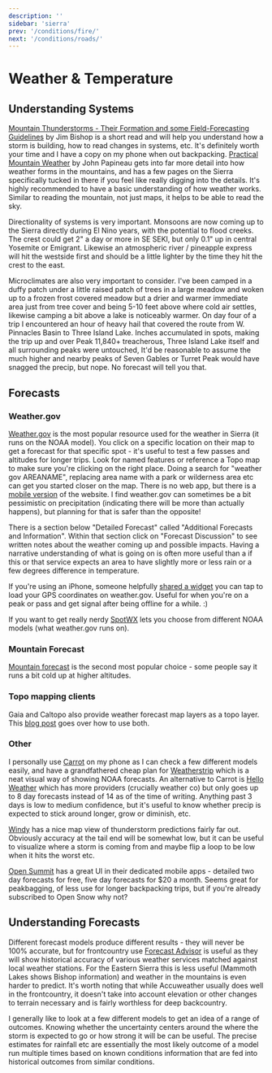 ```yaml
---
description: ''
sidebar: 'sierra'
prev: '/conditions/fire/'
next: '/conditions/roads/'
---
```


# Weather & Temperature

## Understanding Systems

[Mountain Thunderstorms - Their Formation and some Field-Forecasting Guidelines](https://web.archive.org/web/20210605034137/https://www.fs.fed.us/psw/cirmount/wkgrps/gloria/publications/pdf/Bishop_mtn_thunderstorms_031607.pdf) by Jim Bishop is a short read and will help you understand how a storm is building, how to read changes in systems, etc.  It's definitely worth your time and I have a copy on my phone when out backpacking. [Practical Mountain Weather](https://www.dropbox.com/s/dvaswkn4ymtiros/MountainWeather.pdf?dl=0) by John Papineau gets into far more detail into how weather forms in the mountains, and has a few pages on the Sierra specifically tucked in there if you feel like really digging into the details. It's highly recommended to have a basic understanding of how weather works. Similar to reading the mountain, not just maps, it helps to be able to read the sky.

Directionality of systems is very important. Monsoons are now coming up to the Sierra directly during El Nino years, with the potential to flood creeks. The crest could get 2" a day or more in SE SEKI, but only 0.1" up in central Yosemite or Emigrant.  Likewise an atmospheric river / pineapple express will hit the westside first and should be a little lighter by the time they hit the crest to the east.

Microclimates are also very important to consider. I've been camped in a duffy patch under a little raised patch of trees in a large meadow and woken up to a frozen frost covered meadow but a drier and warmer immediate area just from tree cover and being 5-10 feet above where cold air settles, likewise camping a bit above a lake is noticeably warmer.  On day four of a trip I encountered an hour of heavy hail that covered the route from W. Pinnacles Basin to Three Island Lake. Inches accumulated in spots, making the trip up and over Peak 11,840+ treacherous, Three Island Lake itself and all surrounding peaks were untouched, It'd be reasonable to assume the much higher and nearby peaks of Seven Gables or Turret Peak would have snagged the precip, but nope. No forecast will tell you that.

## Forecasts

### Weather.gov

[Weather.gov](weather.gov) is the most popular resource used for the weather in Sierra (it runs on the NOAA model). You click on a specific location on their map to get a forecast for that specific spot - it's useful to test a few passes and altitudes for longer trips.  Look for named features or reference a Topo map to make sure you're clicking on the right place.  Doing a search for "weather gov AREANAME", replacing area name with a park or wilderness area etc can get you started closer on the map. There is no web app, but there is a [mobile version](https://mobile.weather.gov/) of the website.  I find weather.gov can sometimes be a bit pessimistic on precipitation (indicating there will be more than actually happens), but planning for that is safer than the opposite!

There is a section below "Detailed Forecast" called "Additional Forecasts and Information". Within that section click on "Forecast Discussion" to see written notes about the weather coming up and possible impacts. Having a narrative understanding of what is going on is often more useful than a if this or that service expects an area to have slightly more or less rain or a few degrees difference in temperature.

If you're using an iPhone, someone helpfully [shared a widget](https://www.reddit.com/r/Ultralight/comments/o9vfsd/ios_geolocated_weathergov_forecast_shortcut/) you can tap to load your GPS coordinates on weather.gov. Useful for when you're on a peak or pass and get signal after being offline for a while. :)

If you want to get really nerdy [SpotWX](https://spotwx.com) lets you choose from different NOAA models (what weather.gov runs on).

### Mountain Forecast

[Mountain forecast](https://www.mountain-forecast.com/) is the second most popular choice - some people say it runs a bit cold up at higher altitudes.

### Topo mapping clients

Gaia and Caltopo also provide weather forecast map layers as a topo layer. This [blog post](https://www.alpinesavvy.com/blog/weather-overlay-maps-in-caltopo-and-gaia-gps) goes over how to use both.

### Other

I personally use [Carrot](http://www.meetcarrot.com/weather/) on my phone as I can check a few different models easily, and have a grandfathered cheap plan for [Weatherstrip](https://www.weatherstrip.app) which is a neat visual way of showing NOAA forecasts. An alternative to Carrot is [Hello Weather](https://helloweather.com/) which has more providers (crucially weather co) but only goes up to 8 day forecasts instead of 14 as of the time of writing.  Anything past 3 days is low to medium confidence, but it's useful to know whether precip is expected to stick around longer, grow or diminish, etc. 

[Windy](https://www.windy.com/-Thunderstorms-thunder?thunder,2021-08-27-21,37.810,-119.221,8) has a nice map view of thunderstorm predictions fairly far out. Obviously accuracy at the tail end will be somewhat low, but it can be useful to visualize where a storm is coming from and maybe flip a loop to be low when it hits the worst etc.

[Open Summit](https://opensummit.com/) has a great UI in their dedicated mobile apps - detailed two day forecasts for free, five day forecasts for $20 a month. Seems great for peakbagging, of less use for longer backpacking trips, but if you're already subscribed to Open Snow why not?

## Understanding Forecasts

Different forecast models produce different results - they will never be 100% accurate, but for frontcountry use [Forecast Advisor](https://www.forecastadvisor.com/California/Bishop/93514/) is useful as they will show historical accuracy of various weather services matched against local weather stations.  For the Eastern Sierra this is less useful (Mammoth Lakes shows Bishop information) and weather in the mountains is even harder to predict. It's worth noting that while Accuweather usually does well in the frontcountry, it doesn't take into account elevation or other changes to terrain necessary and is fairly worthless for deep backcountry.

I generally like to look at a few different models to get an idea of a range of outcomes. Knowing whether the uncertainty centers around the where the storm is expected to go or how strong it will be can be useful. The precise estimates for rainfall etc are essentially the most likely outcome of a model run multiple times based on known conditions information that are fed into historical outcomes from similar conditions.  

<!--
The following image digging in deeper on a forecast from Accuweather shows that quite nicely:

<div style="width: 100%;">
  <g-image src="~/assets/probability.png" width="800"/>
</div>
-->
